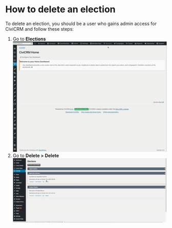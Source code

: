 # How to delete an election

To delete an election, you should be a user who gains admin access for CiviCRM and follow these steps:

1. Go to **Elections**  
![Click Elections](images/admin_election/01.gif)  
2. Go to **Delete > Delete**  
![Click Delete](images/admin_delete/03.gif)  






